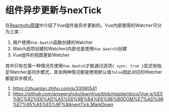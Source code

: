 # 组件异步更新与nexTick

在[Reactivity原理](./1-Reactivity原理.md)中介绍了Vue组件是异步更新的。Vue内部使用的Watcher可分为三类：

1. 用户使用`Vue.$watch`函数创建的Watcher
1. Watch选项创建的Watcher(内部也是使用`Vue.$watch`)创建
1. Vue组件的视图更新Watcher

其中只有在第一种情况先使用`Vue.$watch`才能通过选项`{ sync: true }`显式地指定Watcher是同步模式，其余两种情况都是使用默认值`false`因此对应的Watcher都是异步模式。


1. https://zhuanlan.zhihu.com/p/33090541
1. https://github.com/answershuto/learnVue/blob/master/docs/Vue.js%E5%BC%82%E6%AD%A5%E6%9B%B4%E6%96%B0DOM%E7%AD%96%E7%95%A5%E5%8F%8AnextTick.MarkDown
